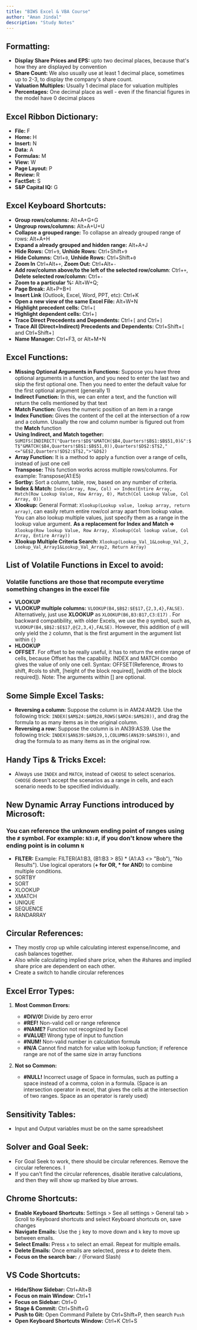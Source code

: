 ```yaml
---
title: "BIWS Excel & VBA Course"
author: "Aman Jindal"
description: "Study Notes"
---
```


## Formatting:

- **Display Share Prices and EPS:** upto two decimal places, because that's how they are displayed by convention
- **Share Count:** We also usually use at least 1 decimal place, sometimes up to 2-3, to display the company's share count. 
- **Valuation Multiples:** Usually 1 decimal place for valuation multiples
- **Percentages:** One decimal place as well - even if the financial figures in the model have 0 decimal places

## Excel Ribbon Dictionary:

- **File:** F
- **Home:** H
- **Insert:** N
- **Data:** A
- **Formulas:** M
- **View:** W
- **Page Layout:** P
- **Review:** R
- **FactSet:** S
- **S&P Capital IQ:** G

## Excel Keyboard Shortcuts:

- **Group rows/columns:** Alt+A+G+G
- **Ungroup rows/columns:** Alt+A+U+U
- **Collapse a grouped range:** To collapse an already grouped range of rows: Alt+A+H
- **Expand a already grouped and hidden range:** Alt+A+J
- **Hide Rows:** Ctrl+`9`, **Unhide Rows:** Ctrl+Shift+`9`
- **Hide Columns:** Ctrl+`0`, **Unhide Rows:** Ctrl+Shift+`0`
- **Zoom In** Ctrl+Alt+`+`, **Zoom Out:** Ctrl+Alt+`-`
- **Add row/column above/to the left of the selected row/column**: Ctrl+`+`, **Delete selected row/column:** Ctrl+`-`
- **Zoom to a particular %:** Alt+W+Q;
- **Page Break:** Alt+P+B+I
- **Insert Link** (Outlook, Excel, Word, PPT, etc): Ctrl+K
- **Open a new view of the same Excel File:** Alt+W+N
- **Highlight precedent cells:** Ctrl+`[`
- **Highlight dependent cells:** Ctrl+`]`
- **Trace Direct Precedents and Dependents:** Ctrl+`[` and Ctrl+`]` 
-  **Trace All (Direct+Indirect) Precedents and Dependents:** Ctrl+Shift+`[` and Ctrl+Shift+`]`
-  **Name Manager:** Ctrl+F3,  or Alt+M+N
  
##  Excel Functions:

- **Missing Optional Arguments in Functions:** Suppose you have three optional arguments in a function, and you need to enter the last two and skip the first optional one. Then you need to enter the default value for the first optional argument (generally 1)
- **Indirect Function:** In this, we can enter a text, and the function will return the cells mentioned by that text
- **Match Function:** Gives the numeric position of an item in a range
- **Index Function:** Gives the content of the cell at the intersection of a row and a column. Usually the row and column number is figured out from the **Match** function
- **Using Indirect, and Match together:** `SUMIFS(INDIRECT("Quarters!$D$"&MATCH($B4,Quarters!$B$1:$B$51,0)&":$T$"&MATCH($B4,Quarters!$B$1:$B$51,0)),Quarters!$D$2:$T$2,"<="&E$2,Quarters!$D$2:$T$2,">"&D$2)`
- **Array Function:** It is a method to apply a function over a range of cells, instead of just one cell
- **Transpose:** This function works across multiple rows/columns. For example: Transpose(A1:E5)
- **Sortby:** Sort a column, table, row, based on any number of criteria. 
- **Index & Match:** `Index(Array, Row, Col) => Index(Entire Array, Match(Row Lookup Value, Row Array, 0), Match(Col Lookup Value, Col Array, 0))`
- **Xlookup:** General Format: `Xlookup(Lookup value, lookup array, return array)`, can easily return entire row/col array apart from lookup value. You can also lookup multiple values, just specify them as a range in the lookup value argument. **As a replacement for Index and Match =>** `Xlookup(Row lookup Value, Row Array, Xlookup(Col lookup value, Col Array, Entire Array))`
- **Xlookup Multiple Criteria Search:** `Xlookup(Lookup_Val_1&Lookup_Val_2, Lookup_Val_Array1&Lookup_Val_Array2, Return Array)`

## List of Volatile Functions in Excel to avoid:

###  Volatile functions are those that recompute everytime something changes in the excel file

- **VLOOKUP**
- **VLOOKUP multiple columns:** `VLOOKUP(B4,$B$2:$E$17,{2,3,4},FALSE)`. Alternatively, just use **XLOOKUP** as `XLOOKUP(B6,B3:B17,C3:E17)` . For backward compatibility, with older Excels, we use the `@` symbol, such as, `VLOOKUP(B4,$B$2:$E$17,@{2,3,4},FALSE)`. However, this addition of `@` will only yield the `2` column, that is the first argument in the argument list within `{}` 
- **HLOOKUP**
- **OFFSET**. For offset to be really useful, it has to return the entire range of cells, because Offset has the capability. INDEX and MATCH combo gives the value of only one cell. Syntax: OFFSET(Reference, #rows to shift, #cols to shift, [height of the block required], [width of the block required]). Note: The arguments within [] are optional.

## Some Simple Excel Tasks:

- **Reversing a column:** Suppose the column is in AM24:AM29. Use the following trick: `INDEX($AM$24:$AM$28,ROWS($AM24:$AM$28))`, and drag the formula to as many items as in the original column.
- **Reversing a row:** Suppose the column is in AN39:AS39. Use the following trick: `INDEX($AN$39:$AR$39,1,COLUMNS(AN$39:$AR$39))`, and drag the formula to as many items as in the original row.
 
## Handy Tips & Tricks Excel:

- Always use `INDEX` and `MATCH`, instead of `CHOOSE` to select scenarios. `CHOOSE` doesn't accept the scenarios as a range in cells, and each scenario needs to be specified individually.

## New Dynamic Array Functions introduced by Microsoft:

### You can reference the unknown ending point of ranges using the `#` symbol. For example: `N3:#`, if you don't know where the ending point is in column `N`

- **FILTER:** Example: FILTER(A1:B3, (B1:B3 > 85) * (A1:A3 <> "Bob"), "No Results"). Use logical operators (**+ for OR, * for AND**) to combine multiple conditions.
- SORTBY
- SORT
- XLOOKUP
- XMATCH
- UNIQUE
- SEQUENCE
- RANDARRAY

## Circular References:

- They mostly crop up while calculating interest expense/income, and cash balances together. 
- Also while calculating implied share price, when the #shares and implied share price are dependent on each other.
- Create a switch to handle circular references

## Excel Error Types:

  1. **Most Common Errors:**

      - **#DIV/0!** Divide by zero error
      - **#REF!** Non-valid cell or range reference
      - **#NAME?** Function not recognized by Excel
      - **#VALUE!** Wrong type of input to function
      - **#NUM!** Non-valid number in calculation formula
      - **#N/A** Cannot find match for value with lookup function; if reference range are not of the same size in array functions

  2. **Not so Common:**

      - **#NULL!** Incorrect usage of Space in formulas, such as putting a space instead of a comma, colon in a formula. (Space is an intersection operator in excel, that gives the cells at the intersection of two ranges. Space as an operator is rarely used)

## Sensitivity Tables:

- Input and Output variables must be on the same spreadsheet
  
## Solver and Goal Seek:

- For Goal Seek to work, there should be circular references. Remove the circular references. I
- If you can't find the circular references, disable iterative calculations, and then they will show up marked by blue arrows.

## Chrome Shortcuts:

- **Enable Keyboard Shortcuts:** Settings > See all settings > General tab > Scroll to Keyboard shortcuts and select Keyboard shortcuts on, save changes
- **Navigate Emails:** Use the `j` key to move down and `k` key to move up between emails.
- **Select Emails:** Press `x` to select an email. Repeat for multiple emails.
- **Delete Emails:** Once emails are selected, press `#` to delete them.
- **Focus on the search bar:** `/` (Forward Slash)

## VS Code Shortcuts:

- **Hide/Show Sidebar:** Ctrl+Alt+B
- **Focus on main Window:** Ctrl+1
- **Focus on Sidebar:** Ctrl+0
- **Stage & Commit:** Ctrl+Shift+G
- **Push to Git:** Open Command Pallete by Ctrl+Shift+P, then search `Push`
- **Open Keyboard Shortcuts Window:**  Ctrl+K Ctrl+S
